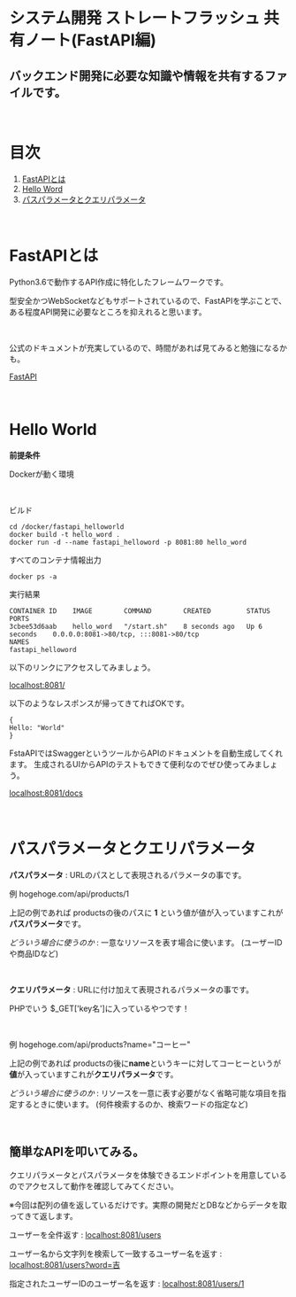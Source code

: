 # システム開発 ストレートフラッシュ 共有ノート(FastAPI編)
## バックエンド開発に必要な知識や情報を共有するファイルです。

<BR>

# 目次
<!-- 目次部分(リンクになるところ) -->
1. [FastAPIとは](#anchor1)
1. [Hello Word](#anchor2)
1. [パスパラメータとクエリパラメータ](#anchor3)

<BR>

<a id="anchor1"></a>
# FastAPIとは
Python3.6で動作するAPI作成に特化したフレームワークです。

型安全かつWebSocketなどもサポートされているので、FastAPIを学ぶことで、ある程度API開発に必要なところを抑えれると思います。

<BR>

公式のドキュメントが充実しているので、時間があれば見てみると勉強になるかも。

[FastAPI](https://fastapi.tiangolo.com/ja/)

<BR>

<div style="page-break-before:always"></div>

<a id="anchor2"></a>
# Hello World
**前提条件**

Dockerが動く環境

<BR>

ビルド
```
cd /docker/fastapi_helloworld
docker build -t hello_word .
docker run -d --name fastapi_helloword -p 8081:80 hello_word
```
すべてのコンテナ情報出力
```
docker ps -a 
```

実行結果

```
CONTAINER ID    IMAGE        COMMAND        CREATED         STATUS          PORTS
3cbee53d6aab    hello_word   "/start.sh"    8 seconds ago   Up 6 seconds    0.0.0.0:8081->80/tcp, :::8081->80/tcp 
NAMES
fastapi_helloword
```

以下のリンクにアクセスしてみましょう。



[localhost:8081/](http://localhost:8081/)

以下のようなレスポンスが帰ってきてればOKです。

```
{
Hello: "World"
}
```



FstaAPIではSwaggerというツールからAPIのドキュメントを自動生成してくれます。
生成されるUIからAPIのテストもできて便利なのでぜひ使ってみましょう。

[localhost:8081/docs](http://localhost:8081/docs)

<BR>

<div style="page-break-before:always"></div>

<a id="anchor3"></a>

# パスパラメータとクエリパラメータ
**パスパラメータ** : URLのパスとして表現されるパラメータの事です。

例  hogehoge.com/api/products/1

上記の例であれば
productsの後のパスに **1** という値が値が入っていますこれが**パスパラメータ**です。

*どういう場合に使うのか*    : 一意なリソースを表す場合に使います。
(ユーザーIDや商品IDなど)

<BR>

**クエリパラメータ** : URLに付け加えて表現されるパラメータの事です。

PHPでいう $_GET['key名']に入っているやつです！

<BR>

例  hogehoge.com/api/products?name="コーヒー"

上記の例であれば
productsの後に**name**というキーに対してコーヒーというが**値**が入っていますこれが**クエリパラメータ**です。

*どういう場合に使うのか* : リソースを一意に表す必要がなく省略可能な項目を指定するときに使います。
(何件検索するのか、検索ワードの指定など)

<BR>

## 簡単なAPIを叩いてみる。

クエリパラメータとパスパラメータを体験できるエンドポイントを用意しているのでアクセスして動作を確認してみてください。

※今回は配列の値を返しているだけです。実際の開発だとDBなどからデータを取ってきて返します。

ユーザーを全件返す  :
[localhost:8081/users](http://localhost:8081/users)

ユーザー名から文字列を検索して一致するユーザー名を返す  :
[localhost:8081/users?word=吉](http://localhost:8081/users?word=吉)

指定されたユーザーIDのユーザー名を返す  :
[localhost:8081/users/1](http://localhost:8081/users/1)










